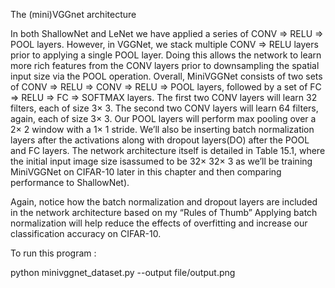 The (mini)VGGnet architecture

In both ShallowNet and LeNet we have applied a series of CONV => RELU => POOL layers. However, in VGGNet, we stack multiple CONV => RELU layers prior to applying a single POOL layer.
Doing this allows the network to learn more rich features from the CONV layers prior to downsampling the spatial input size via the POOL operation.
Overall, MiniVGGNet consists of two sets of CONV => RELU => CONV => RELU => POOL layers, followed by a set of FC => RELU => FC => SOFTMAX layers. The first two CONV layers
will learn 32 filters, each of size 3× 3. The second two CONV layers will learn 64 filters, again, each of size 3× 3. Our POOL layers will perform max pooling over a 2× 2 window with a 1× 1 stride.
We’ll also be inserting batch normalization layers after the activations along with dropout layers(DO) after the POOL and FC layers.
The network architecture itself is detailed in Table 15.1, where the initial input image size isassumed to be 32× 32× 3 as we’ll be training MiniVGGNet on CIFAR-10 later in this chapter and then comparing performance to ShallowNet).

Again, notice how the batch normalization and dropout layers are included in the network
architecture based on my “Rules of Thumb”  Applying batch normalization will
help reduce the effects of overfitting and increase our classification accuracy on CIFAR-10.

To run this program :

python minivggnet_dataset.py --output file/output.png
